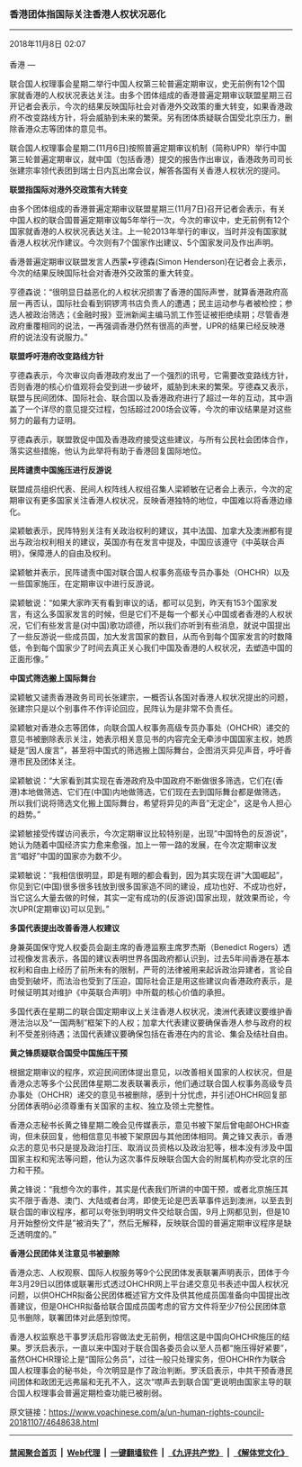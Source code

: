 ### 香港团体指国际关注香港人权状况恶化
------------------------

<div class="published">
 <span class="date" title="中国时间">
  <time datetime="2018-11-08T02:07:17+08:00">
   2018年11月8日 02:07
  </time>
 </span>
</div>
<br/>
<div class="wsw">
 <span class="dateline">
  香港 —
 </span>
 <p>
  联合国人权理事会星期二举行中国人权第三轮普遍定期审议，史无前例有12个国家就香港的人权状况表达关注。由多个团体组成的香港普遍定期审议联盟星期三召开记者会表示，今次的结果反映国际社会对香港外交政策的重大转变，如果香港政府不改变路线方针，将会威胁到未来的繁荣。另有团体质疑联合国受北京压力，删除香港众志等团体的意见书。
 </p>
 <p>
  联合国人权理事会星期二(11月6日)按照普遍定期审议机制（简称UPR）举行中国第三轮普遍定期审议，就中国（包括香港）提交的报告作出审议，香港政务司司长张建宗率领代表团到瑞士日内瓦出席会议，解答各国有关香港人权状况的提问。
 </p>
 <p>
  <strong>
   联盟指国际对港外交政策有大转变
  </strong>
 </p>
 <p>
  由多个团体组成的香港普遍定期审议联盟星期三(11月7日)召开记者会表示，有关中国人权的联合国普遍定期审议每5年举行一次，今次的审议中，史无前例有12个国家就香港的人权状况表达关注。上一轮2013年举行的审议，当时并没有国家就香港人权状况作建议。今次则有7个国家作出建议、5个国家发问及作出声明。
 </p>
 <p>
  香港普遍定期审议联盟发言人西蒙•亨德森(Simon Henderson)在记者会上表示，今次的结果反映国际社会对香港外交政策的重大转变。
 </p>
 <p>
  亨德森说：“很明显日益恶化的人权状况损害了香港的国际声誉，就算香港政府高层一再否认，国际社会看到铜锣湾书店负责人的遭遇；民主运动参与者被检控；参选人被政治筛选；《金融时报》亚洲新闻主编马凯工作签证被拒绝续期；尽管香港政府重覆相同的说法，一再强调香港仍然有很高的声誉，UPR的结果已经反映港府的说法没有说服力。”
 </p>
 <p>
  <strong>
   联盟呼吁港府改变路线方针
  </strong>
 </p>
 <p>
  亨德森表示，今次审议向香港政府发出了一个强烈的讯号，它需要改变路线方针，否则香港的核心价值观将会受到进一步破坏，威胁到未来的繁荣。亨德森又表示，联盟与民间团体、国际社会、联合国以及香港政府进行了超过一年的互动，其中涵盖了一个详尽的意见提交过程，包括超过200场会议等，今次的审议结果是对这些努力的最有力证明。
 </p>
 <p>
  亨德森表示，联盟敦促中国及香港政府接受这些建议，与所有公民社会团体合作，落实这些措施，他认为此举将有助于香港回复国际地位。
 </p>
 <p>
  <strong>
   民阵谴责中国施压进行反游说
  </strong>
 </p>
 <p>
  联盟成员组织代表、民间人权阵线人权组召集人梁颖敏在记者会上表示，今次的定期审议有更多国家关注香港人权状况，反映香港独特的地位，中国难以将香港边缘化。
 </p>
 <p>
  梁颖敏表示，民阵特别关注有关政治权利的建议，其中法国、加拿大及澳洲都有提出与政治权利相关的建议，英国亦有在发言中提及，中国应该遵守《中英联合声明》，保障港人的自由及权利。
 </p>
 <p>
  梁颖敏并表示，民阵谴责中国对联合国人权事务高级专员办事处（OHCHR）以及一些国家施压，在定期审议中进行反游说。
 </p>
 <p>
  梁颖敏说：“如果大家昨天有看到审议的话，都可以见到，昨天有153个国家发言，有这么多国家发言的时候，但是它们不是每一个都关心中国或者香港的人权状况，它们有些发言是(对中国)歌功颂德，所以我们亦听到有些消息，就说中国提出了一些反游说一些成员国，加大发言国家的数目，从而令到每个国家发言的时数降低，令到每个国家少了时间去真正关心我们中国及香港的人权状况，去塑造中国的正面形像。”
 </p>
 <p>
  <strong>
   中国式筛选搬上国际舞台
  </strong>
 </p>
 <p>
  梁颖敏又谴责香港政务司司长张建宗，一概否认各国对香港人权状况提出的问题，张建宗只是以个别事件不作评论回应，民阵认为是非常不负责任。
 </p>
 <p>
  梁颖敏对香港众志等团体，向联合国人权事务高级专员办事处（OHCHR）递交的意见书被删除表示关注，她表示相关意见书的内容完全无牵涉中国国家主权，她质疑是”因人废言”，甚至将中国式的筛选搬上国际舞台，企图消灭异见声音，呼吁香港市民及团体关注。
 </p>
 <p>
  梁颖敏说：“大家看到其实现在香港政府及中国政府不断做很多筛选，它们在(香港)本地做筛选、它们在(中国)内地做筛选，它们现在去到国际舞台都是做筛选，所以我们说将筛选文化搬上国际舞台，希望将异见的声音”无定企”，这是令人担心的趋势。”
 </p>
 <p>
  梁颖敏接受传媒访问表示，今次定期审议比较特别是，出现”中国特色的反游说”，她认为随着中国经济实力愈来愈强，加上一带一路的发展，在今次定期审议发言”唱好”中国的国家亦为数不少。
 </p>
 <p>
  梁颖敏说：“我相信很明显，即是有眼的都会看到，因为其实现在讲”大国崛起”，你见到它(中国)很多很多钱放到很多国家造不同的建设，成功也好、不成功也好，当它这么大量去做的时候，其实一定有成功的(反游说)国家出现，就效果而论，今次UPR(定期审议)可以见到。”
 </p>
 <p>
  <strong>
   多国代表提出改善香港人权建议
  </strong>
 </p>
 <p>
  身兼英国保守党人权委员会副主席的香港监察主席罗杰斯（Benedict Rogers）透过视像发言表示，各国的建议表明世界各国政府都认识到，过去5年间香港在基本权利和自由上经历了前所未有的限制，严苛的法律被用来起诉政治异建者，言论自由受到破坏，而法治也受到了压迫，国际社会正是用这些建议向香港政府表示，是时候证明其对维护《中英联合声明》中所载的核心价值的承担。
 </p>
 <p>
  多国代表在星期二的联合国定期审议上关注香港人权状况，澳洲代表建议要维护香港法治以及“一国两制”框架下的人权；加拿大代表建议要确保香港人参与政府的权利不受差别待遇；法国代表建议要确保包括在香港在内的言论、集会及结社自由。
 </p>
 <p>
  <strong>
   黄之锋质疑联合国受中国施压干预
  </strong>
 </p>
 <p>
  根据定期审议的程序，欢迎民间团体提出意见，以改善相关国家的人权状况，但是香港众志等多个公民团体星期二发表联署表示，他们通过联合国人权事务高级专员办事处（OHCHR）递交的意见书被删除，感到十分忧虑，并引述OHCHR回复部分团体表明ō必须尊重有关国家的主权、独立及领土完整性。
 </p>
 <p>
  香港众志秘书长黄之锋星期二晚会见传媒表示，意见书被下架后曾电邮OHCHR查询，但未获回复，他相信意见书被下架原因与其他团体相同。黄之锋又表示，香港众志的意见书只是提及政治打压、取消议员资格以及政治犯等，根本没有涉及中国国家主权和宪法等问题，他认为这次事件反映联合国大会的附属机构亦受北京的压力和干预。
 </p>
 <p>
  黄之锋说：“我想今次的事件，其实是代表我们所讲的中国干预，或者北京施压其实不限于香港、澳门、大陆或者台湾，即使无论是巴丢草事件远到澳洲，以至去到联合国的审议程序，都可以夸张到明明文件交给联合国，9月上网都见到，但是10月开始整份文件是”被消失了”，然后无解释，反映联合国的普遍定期审议程序是缺乏透明度的。”
 </p>
 <p>
  <strong>
   香港公民团体关注意见书被删除
  </strong>
 </p>
 <p>
  香港众志、人权观察、国际人权服务等9个公民团体发表联署声明表示，团体于今年3月29日以团体或联署形式透过OHCHR网上平台递交意见书表述中国人权状况问题，以供OHCHR拟备公民团体概述官方文件及供其他成员国准备向中国提出改善建议，但是OHCHR拟备给联合国成员国考虑的官方文件将至少7份公民团体意见书删除，联署团体对此感到惊愕。
 </p>
 <p>
  香港人权监察总干事罗沃启形容做法史无前例，相信这是中国向OHCHR施压的结果。罗沃启表示，一直以来中国对于联合国各委员会以至人员都“施压得好紧要”，虽然OHCHR理论上是“国际公务员”，过往一般只处理实务，但OHCHR作为联合国人权理事会的秘书处，今次明显是作了政治判断。罗沃启表示，中共干预香港民间团体和政团无远弗届和无孔不入，这次“噤声去到联合国”更说明由国家主导的联合国人权理事会普遍定期检查功能已被削弱。
 </p>
 <p>
 </p>
</div>

原文链接：https://www.voachinese.com/a/un-human-rights-council-20181107/4648638.html


------------------------
#### [禁闻聚合首页](https://github.com/gfw-breaker/banned-news/blob/master/README.md) &nbsp;|&nbsp; [Web代理](https://github.com/gfw-breaker/open-proxy/blob/master/README.md) &nbsp;|&nbsp;  [一键翻墙软件](https://github.com/gfw-breaker/nogfw/blob/master/README.md) &nbsp;|&nbsp; [《九评共产党》](https://github.com/gfw-breaker/9ping.md/blob/master/README.md#九评之一评共产党是什么) &nbsp;|&nbsp; [《解体党文化》](https://github.com/gfw-breaker/jtdwh.md/blob/master/README.md#绪论)
